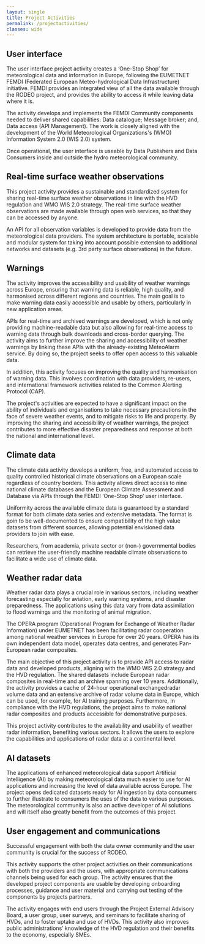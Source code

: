 ```yaml
---
layout: single
title: Project Activities
permalink: /projectactivities/
classes: wide
---
```




## User interface

The user interface project activity creates a ‘One-Stop Shop’ for meteorological data and information in Europe,
following the EUMETNET FEMDI (Federated European Meteo-hydrological Data Infrastructure) initiative. FEMDI provides
an integrated view of all the data available through the RODEO project, and provides the ability to access it 
while leaving data where it is. 

The activity develops and implements the FEMDI Community components needed to deliver shared capabilities: Data
catalogue; Message broker; and, Data access (API Management). The work is closely aligned with the development of
the World Meteorological Organizations's (WMO) Information System 2.0 (WIS 2.0) system. 

Once operational, the user interface is useable by Data Publishers and Data Consumers inside and outside the hydro
meteorological community.


## Real-time surface weather observations

This project activity provides a sustainable and standardized system for sharing real-time surface weather
observations in line with the HVD regulation and WMO WIS 2.0 strategy. The real-time surface weather observations
are made available through open web services, so that they can be accessed by anyone. 

An API for all observation variables is developed to provide data from the meteorological data providers. The
system architecture is portable, scalable and modular system for taking into account possible extension to
additional networks and datasets (e.g. 3rd party surface observations) in the future.

## Warnings

The activity improves the accessibility and usability of weather warnings across Europe, ensuring that warning data
is reliable, high quality, and harmonised across different regions and countries. The main goal is to make warning
data easily accessible and usable by others, particularly in new application areas.

APIs for real-time and archived warnings are developed, which is not only providing machine-readable data
but also allowing for real-time access to warning data through bulk downloads and cross-border querying. The
activity aims to further improve the sharing and accessibility of weather warnings by linking these APIs with the
already-existing MeteoAlarm service. By doing so, the project seeks to offer open access to this valuable data.

In addition, this activity focuses on improving the quality and harmonisation of warning data. This involves
coordination with data providers, re-users, and international framework activities related to the Common Alerting
Protocol (CAP).

The project's activities are expected to have a significant impact on the ability of individuals and organisations
to take necessary precautions in the face of severe weather events, and to mitigate risks to life and property. By
improving the sharing and accessibility of weather warnings, the project contributes to more effective disaster
preparedness and response at both the national and international level.

## Climate data

The climate data activity develops a uniform, free, and automated access to quality controlled historical climate
observations on a European scale regardless of country borders. This activity allows direct access to nine
national climate databases and the European Climate Assessment and Database via APIs through the FEMDI ‘One-Stop
Shop’ user interface. 

Uniformity across the available climate data is guaranteed by a standard format for both climate data series and
extensive metadata. The format is goin to be well-documented to ensure compatibility of the high value datasets
from different sources, allowing potential envisioned data providers to join with ease. 

Researchers, from academia, private sector or (non-) governmental bodies can retrieve the user-friendly machine
readable climate observations to facilitate a wide use of climate data. 

## Weather radar data

Weather radar data plays a crucial role in various sectors, including weather forecasting especially for aviation,
early warning systems, and disaster preparedness. The applications using this data vary from data assimilation to
flood warnings and the monitoring of animal migration.

The OPERA program (Operational Program for Exchange of Weather Radar Information) under EUMETNET has been
facilitating radar cooperation among national weather services in Europe for over 20 years. OPERA has its own
independent data model, operates data centres, and generates Pan-European radar composites.

The main objective of this project activity is to provide API access to radar data and developed products, aligning
with the WMO WIS 2.0 strategy and the HVD regulation. The shared datasets include European radar composites in
real-time and an archive spanning over 10 years. Additionally, the activity provides a cache of 24-hour operational
exchangedradar volume data and an extensive archive of radar volume data in Europe, which can be used, for example,
for AI training purposes. Furthermore, in compliance with the HVD regulations, the project aims to make national
radar composites and products accessible for demonstrative purposes. 

This project activity contributes to the availability and usability of weather radar information, benefiting
various sectors. It allows the users to explore the capabilities and applications of radar data at a continental
level.


## AI datasets

The applications of enhanced meteorological data support Artificial Intelligence (AI) by making meteorological data
much easier to use for AI applications and increasing the level of data available across Europe. The project opens
dedicated datasets ready for AI ingestion by data consumers to further illustrate to consumers the uses of the data
to various purposes. The meteorological community is also an active developer of AI solutions and will itself
also greatly benefit from the outcomes of this project.

## User engagement and communications

Successful engagement with both the data owner community and the user community is crucial for the success of RODEO. 

This activity supports the other project activities on their communications with both the providers and the users, with appropriate communications channels being used for each group. The activity ensures that the developed project components are usable by developing onboarding processes, guidance and user material and carrying out testing of the components by projects partners. 

The activity engages with end users through the Project External Advisory Board, a user group, user surveys, and seminars to facilitate sharing of HVDs, and to foster uptake and use of HVDs. This activity also improves public
administrations’ knowledge of the HVD regulation and their benefits to the economy, especially SMEs.
